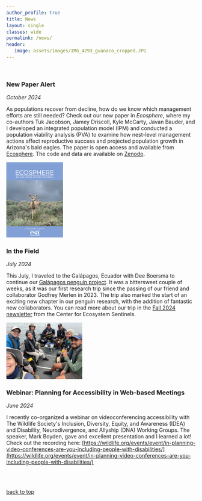 ```yaml
---
author_profile: true
title: News
layout: single
classes: wide
permalink: /news/
header:
   image: assets/images/IMG_4293_guanaco_cropped.JPG
---
```


<p id="newstop"> </p> 

<br>

### New Paper Alert

<em>October 2024</em> <br>

As populations recover from decline, how do we know which management efforts are still needed?
Check out our new paper in <em>Ecosphere</em>, where my co-authors Tuk Jacobson,
Jamey Driscoll, Kyle McCarty, Javan Bauder, and I developed an integrated 
population model (IPM) and conducted a population viability analysis (PVA)
to examine how nest-level management actions affect reproductive success and 
projected population growth in Arizona's bald eagles.
The paper is open access and available from
[Ecosphere](https://esajournals.onlinelibrary.wiley.com/doi/10.1002/ecs2.4943). 
The code and data are available on [Zenodo](https://zenodo.org/records/11051071).

<img src = "/assets/images/JournalCover_2024_Ecosphere.JPG" alt="Ecosphere journal cover" width="30%">


<br>


### In the Field

<em>July 2024</em> <br>

This July, I traveled to the Galápagos, Ecuador with Dee Boersma to continue our
[Galápagos penguin project](https://ecosystemsentinels.org/galapagos-penguin-project/).
It was a bittersweet couple of weeks, as it was our first research trip
since the passing of our friend and collaborator Godfrey Merlen in 2023.
The trip also marked the start of an exciting new chapter in our penguin
research, with the addition of fantastic new collaborators. 
You can read more about our trip in the 
[Fall 2024 newsletter](https://ecosystemsentinels.org/field-updates-galapagos-islands-summer-2024/)
from the Center for Ecosystem Sentinels.

<img src = "/assets/images/IMG_8322_crew_zodiac_screenshot.JPG" alt="Researchers smiling in an inflatable boat" width="40%">


<br> 


### Webinar: Planning for Accessibility in Web-based Meetings

<em>June 2024</em> <br>

I recently co-organized a webinar on videoconferencing accessibility with The 
Wildlife Society's Inclusion, Diversity, Equity, and Awareness (IDEA) and 
Disability, Neurodivergence, and Allyship (DNA) Working Groups. The speaker, 
Mark Boyden, gave and excellent presentation and I learned a lot! Check out the 
recording here: [https://wildlife.org/events/event/in-planning-video-conferences-are-you-including-people-with-disabilities/](https://wildlife.org/events/event/in-planning-video-conferences-are-you-including-people-with-disabilities/)


<br> <br>

<a href="#newstop"> back to top </a>

<br> <br>
